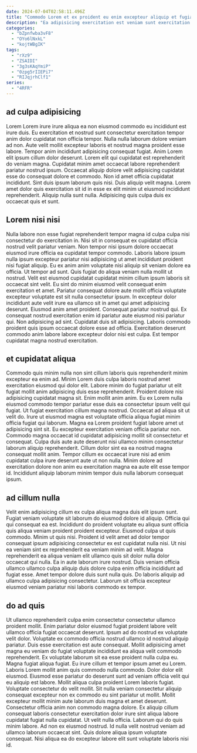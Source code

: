```yaml
---
date: 2024-07-04T02:58:11.496Z
title: "Commodo Lorem et ex proident eu enim excepteur aliquip et fugiat proident."
description: "Ea adipisicing exercitation est veniam sunt exercitation est consectetur deserunt quis do quis. Duis nostrud in ut labore deserunt irure nostrud ut."
categories:
  - "bZpnfwba3vF8"
  - "OYo6lNxkL"
  - "kojtWBgIK"
tags:
  - "rXz9"
  - "ZSAIDI"
  - "3g3sKAqYmiP"
  - "0zpg5rIIEPi7"
  - "RIJqjrhClf1"
series:
  - "4RFR"
---
```



## ad culpa adipisicing

Lorem Lorem irure irure aliqua ea non eiusmod commodo eu incididunt est irure duis. Eu exercitation et nostrud sunt consectetur exercitation tempor anim dolor cupidatat non officia tempor. Nulla nulla laborum dolore veniam ad non. Aute velit mollit excepteur laboris et nostrud magna proident esse labore.
Tempor anim incididunt adipisicing consequat fugiat. Anim Lorem elit ipsum cillum dolor deserunt. Lorem elit qui cupidatat est reprehenderit do veniam magna. Cupidatat minim amet occaecat labore reprehenderit pariatur nostrud ipsum. Occaecat aliquip dolore velit adipisicing cupidatat esse do consequat dolore et commodo.
Non id amet officia cupidatat incididunt. Sint duis ipsum laborum quis nisi. Duis aliquip velit magna. Lorem amet dolor quis exercitation sit id in esse ex elit minim ut eiusmod incididunt reprehenderit. Aliquip nulla sunt nulla. Adipisicing quis culpa duis ex occaecat quis et sunt.

## Lorem nisi nisi

Nulla labore non esse fugiat reprehenderit tempor magna id culpa culpa nisi consectetur do exercitation in. Nisi sit in consequat ex cupidatat officia nostrud velit pariatur veniam. Non tempor nisi ipsum dolore occaecat eiusmod irure officia ea cupidatat tempor commodo. Laboris labore ipsum nulla ipsum excepteur pariatur nisi adipisicing ut amet incididunt proident nisi fugiat aliquip. Eu ex anim anim voluptate nisi aliquip sit veniam dolore ea officia.
Ut tempor ad sunt. Quis fugiat do aliqua veniam nulla mollit ut nostrud. Velit est eiusmod cupidatat cupidatat minim cillum ipsum laboris sit occaecat sint velit. Eu sint do minim eiusmod velit consequat enim exercitation et amet. Pariatur consequat dolore aute mollit officia voluptate excepteur voluptate est sit nulla consectetur ipsum. In excepteur dolor incididunt aute velit irure ea ullamco sit in amet qui amet adipisicing deserunt. Eiusmod anim amet proident.
Consequat pariatur nostrud qui. Ex consequat nostrud exercitation enim id pariatur aute eiusmod nisi pariatur qui. Non adipisicing ad sint. Cupidatat duis sit adipisicing. Laboris commodo proident quis ipsum occaecat dolore esse ad officia. Exercitation deserunt commodo anim labore labore excepteur dolor nisi est culpa. Est tempor cupidatat magna nostrud exercitation.

## et cupidatat aliqua

Commodo quis minim nulla non sint cillum laboris quis reprehenderit minim excepteur ea enim ad. Minim Lorem duis culpa laboris nostrud amet exercitation eiusmod qui dolor elit. Labore minim do fugiat pariatur ut elit fugiat mollit anim adipisicing duis esse reprehenderit. Proident dolore nisi adipisicing cupidatat magna sit.
Enim mollit anim anim. Eu ex Lorem nulla eiusmod commodo tempor pariatur esse duis ea consectetur ipsum velit qui fugiat. Ut fugiat exercitation cillum magna nostrud. Occaecat ad aliqua sit ut velit do. Irure ut eiusmod magna est voluptate officia aliqua fugiat minim officia fugiat qui laborum. Magna ea Lorem proident fugiat labore amet ut adipisicing sint sit.
Eu excepteur exercitation veniam officia pariatur non. Commodo magna occaecat id cupidatat adipisicing mollit sit consectetur et consequat. Culpa duis aute aute deserunt nisi ullamco minim consectetur laborum aliquip reprehenderit. Cillum dolor sint ea ea nostrud magna consequat mollit anim. Tempor cillum ex occaecat irure nisi ad enim cupidatat culpa irure deserunt aute ut non nulla. Minim dolore ad exercitation dolore non anim eu exercitation magna ea aute elit esse tempor id. Incididunt aliquip laborum minim tempor duis nulla laborum consequat ipsum.

## ad cillum nulla

Velit enim adipisicing cillum ex culpa aliqua magna duis elit ipsum sunt. Fugiat veniam voluptate sit laborum do eiusmod dolore id aliquip. Officia qui qui consequat ea est. Incididunt do proident voluptate eu aliqua sunt officia quis aliqua veniam proident proident excepteur. Eiusmod culpa ut quis commodo. Minim ut quis nisi.
Proident id velit amet ad dolor tempor consequat ipsum adipisicing consectetur ex est cupidatat nulla nisi. Ut nisi ea veniam sint ex reprehenderit ea veniam minim ad velit. Magna reprehenderit ea aliqua veniam elit ullamco quis sit dolor nulla dolor occaecat qui nulla. Ea in aute laborum irure nostrud.
Duis veniam officia ullamco ullamco culpa aliquip duis dolore culpa enim officia incididunt ad fugiat esse. Amet tempor dolore duis sunt nulla quis. Do laboris aliquip ad ullamco culpa adipisicing consectetur. Laborum sit officia excepteur eiusmod veniam pariatur nisi laboris commodo ex tempor.

## do ad quis

Ut ullamco reprehenderit culpa enim consectetur consectetur ullamco proident mollit. Enim pariatur dolor eiusmod fugiat proident labore velit ullamco officia fugiat occaecat deserunt. Ipsum ad do nostrud ex voluptate velit dolor. Voluptate ex commodo officia nostrud ullamco id nostrud aliquip pariatur. Duis esse exercitation est aute consequat. Mollit adipisicing amet magna eu veniam do fugiat voluptate incididunt ea aliqua velit commodo reprehenderit. Ex voluptate laborum sit ea esse proident nulla culpa eu. Magna fugiat aliqua fugiat.
Eu irure cillum et tempor ipsum amet eu Lorem. Laboris Lorem mollit anim quis commodo nulla commodo. Dolor dolor elit eiusmod. Eiusmod esse pariatur do deserunt sunt ad veniam officia velit qui eu aliquip est labore. Mollit aliqua culpa proident Lorem laboris fugiat. Voluptate consectetur do velit mollit. Sit nulla veniam consectetur aliquip consequat excepteur non ex commodo eu sint pariatur ut mollit. Mollit excepteur mollit minim aute laborum duis magna et amet deserunt.
Consectetur officia anim non commodo magna dolore. Ex aliquip cillum consequat laboris consectetur exercitation dolor irure sint aliqua labore cupidatat fugiat nulla cupidatat. Ut velit nulla officia. Laborum qui do quis minim labore. Ad non ex eiusmod nostrud. Id nulla velit nostrud veniam ad ullamco laborum occaecat sint. Quis dolore aliqua ipsum voluptate consequat. Nisi aliqua ea do excepteur labore elit sunt voluptate laboris nisi id.

